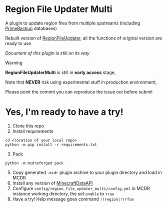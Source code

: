 # Region File Updater Multi

A plugin to update region files from multiple upstreams (including [PrimeBackup](https://github.com/PrimeBackup/) databases)

Rebuilt version of [RegionFileUpdater](https://github.com/TISUnion/RegionFileUpdater/),
all the functions of original version are ready to use

*Document of this plugin is still on its way*

> [!WARNING]
> **RegionFileUpdaterMulti** is still in **early access** stage, 
>
> Note that **NEVER** risk using experimental stuff in production environment,
> 
> Please point the commit you can reproduce the issue out before submit


# Yes, I'm ready to have a try!

1. Clone this repo
2. Install requirements
```
cd <location of your local repo>
python -m pip install -r requirements.txt
```
3. Pack
```
python -m mcdreforged pack
```
5. Copy generated `.mcdr` plugin archive to your plugin directory and load in MCDR
6. Install any version of [MinecraftDataAPI](https://github.com/MCDReforged/MinecraftDataAPI)
7. Configure `config/region_file_updater_multi/config.yml` in MCDR instance working directory, the set `enable` to `true`
8. Have a try! Help message goes command `!!region|!!rfum`
